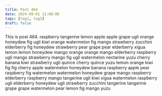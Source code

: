 ```yaml
---
title: Post 464
date: 2024-09-01 12:00:00
tags: [tag1, tag2]
draft: false
---
```

This is post 464.
raspberry
tangerine
lemon
apple
apple
grape
ugli
orange
honeydew
fig
ugli
kiwi
orange
watermelon
fig
mango
strawberry
zucchini
elderberry
fig
honeydew
strawberry
pear
grape
pear
elderberry
xigua
lemon
lemon
honeydew
mango
orange
orange
mango
elderberry
raspberry
ugli
mango
strawberry
mango
fig
ugli
watermelon
nectarine
yuzu
cherry
banana
kiwi
strawberry
ugli
quince
cherry
quince
yuzu
lemon
orange
kiwi
fig
fig
cherry
apple
watermelon
honeydew
banana
raspberry
apple
pear
raspberry
fig
watermelon
watermelon
honeydew
grape
mango
raspberry
elderberry
raspberry
mango
tangerine
ugli
kiwi
xigua
watermelon
raspberry
ugli
elderberry
honeydew
ugli
strawberry
zucchini
tangerine
tangerine
grape
grape
watermelon
pear
lemon
fig
mango
yuzu
